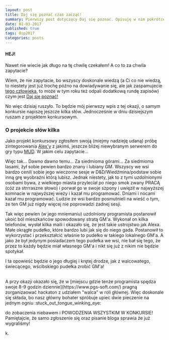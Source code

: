 ```yaml
---
layout: post
title: Daj się poznać czas zacząć!
summary: Pierwszy post dotyczący Daj się poznać. Opisuję w nim pokrótce na czym polega projekt który zamierzam realizować.
date: 01-03-2017
published: true
tags: dsp2017
categories: posts
---
```


#### HEJ!

Nawet nie wiecie jak długo na tę chwilę czekałem! A co to za chwila zapytacie? 

Wiem, że nie zapytacie, bo wszyscy doskonale wiedzą (a Ci co nie wiedzą, to niestety jest już trochę późno na dowiadywanie się, ale jak zaspamujecie [tego człowieka](https://twitter.com/maniserowicz), to może w tym roku też odpali dodatkową rundę zapisów) czym jest [Daj się poznać!](dajsiepoznac.pl)<!--more-->

No więc dzisiaj ruszyło. To będzie mój pierwszy wpis z tej okazji, o samym konkursie napiszę jeszcze kilka słów. Jednocześnie w dniu dzisiejszym ruszam z projektem konkursowym.

### O projekcie słów kilka
Jako projekt konkursowy zgłosiłem swoją (miejmy nadzieję udaną) próbę zintegorowania [Alex'y](https://developer.amazon.com/alexa) z jakimś, jeszcze bliżej niewybranym serwerem do gry typu [MUD](https://en.wikipedia.org/wiki/MUD). W jakim celu zapytacie...

Więc tak... Dawno dawno temu... Za siedmioma górami... Za siedmioma lasami, żył sobie pewien bardzo znany i lubiany GM. Wszyscy we wsi bardzo cenili sobie jego wieczorne sesje w D&D/Wiedźmina/podstaw sobie inną grę wyobraźni którą lubisz. Jednak niestety, jak to z tymi uzdolnionymi osobami bywa, z wielkiego miasta przyleciał po niego smok zwany PRACĄ (cóż za strrraszne słowo) i porwał go w swoje szpony i uwięził w najwyższej komnacie w najwyższej wieży i kazał mu programować. Dniami i nocami kazał mu programować. Ludzie ze wsi bardzo posmutnieli na wieść o tym, że ten GM już nigdy więcej nie poprowadzi żadnej sesji. 

Tak więc pewien (w jego mniemaniu) uzdolniony programista postanowił ukoić ból mieszkańców spowodowany stratą GM'a. Wykonał on kilka telefonów, wysłał kilka maili i okazało się, że jest takie ustrojstwo jak Alexa. Małe okrągłe pudełko, które bardzo lubi jak się do niego gada. Postanowił to wykorzystać i przekształcić właśnie to pudełko w takiego lokalnego GM'a. A jako że był jedynym posiadaczem tego pudełka we wsi, nie bał się tego, że przez to każdy będzie miał własnego GM'a i nikt się już z nikim nie będzie spotykał.

I ta opowieść będzie o jego długiej i krętej drodze, jak z walcowatego, świecącego, wścibskiego pudełka zrobić GM'a!

<br>
A przy okazji okazało się, że w [miejscu gdzie tenże programista spędza swoje 8-9 godzin dziennie](https://www.pgs-soft.com/) pragną zorganizaować hackaton z udziałem "walca" w roli głównej. Więc doskonale się składa, bo nasz główny bohater spróbuje upiec dwie pieczenie na jednym ogniu :stuck_out_tongue_winking_eye:

do zobaczenia niebawem i POWODZENIA WSZYSTKIM W KONKURSIE! Pamiętajcie, że samo zgłoszenie się oraz pisanie bloga sprawia że już wygraliśmy!

k. 